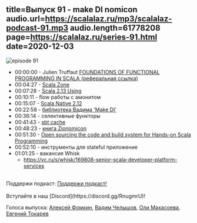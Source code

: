 title=Выпуск 91 - make DI nomicon
audio.url=https://scalalaz.ru/mp3/scalalaz-podcast-91.mp3
audio.length=61778208
page=https://scalalaz.ru/series-91.html
date=2020-12-03
----
![episode 91](https://scalalaz.ru/img/episode91.png)

* 00:00:00 - Julien Truffaut [FOUNDATIONS OF FUNCTIONAL PROGRAMMING IN SCALA (реферальная ссылка)](https://www.fp-tower.com/courses/foundations?ref=050a8c)
* 00:04:27 - [Scala Zone](https://scala.zone)
* 00:07:28 - [Scala 2.13 Using](https://www.scala-lang.org/api/current/scala/util/Using$.html)
* 00:10:11 - flow работы с амонитом
* 00:15:07 - [Scala Native 2.12](https://github.com/scala-native/scala-native/pull/1877)
* 00:22:58 - [библиотека Вадима 'Make DI'](https://github.com/dos65/make)
* 00:36:14 - селективные функторы
* 00:41:43 - [sbt cache](https://eed3si9n.com/remote-caching-sbt-builds-with-bintray)
* 00:48:23 - [книга Zionomicon](https://www.zionomicon.com/)
* 00:51:30 - [Open sourcing the code and build system for Hands-on Scala Programming](https://github.com/handsonscala/build)
* 00:52:10 - инструменты для stateful приложение 
* 01:01:25 - вакансия Whisk
  - https://vc.ru/s/whisk/169808-senior-scala-developer-platform-services


<br/>
Поддержи подкаст:
<a href="https://www.patreon.com/bePatron?u=8074802" data-patreon-widget-type="become-patron-button">Поддержи подкаст!</a><script async src="https://c6.patreon.com/becomePatronButton.bundle.js"></script>
<br/>

<br/>
Вступайте в наш [Discord](https://discord.gg/RnugmrU)!
<br/>

Голоса выпуска:
[Алексей Фомкин](https://github.com/fomkin),
[Вадим Челышов](https://github.com/dos65),
[Оли Махасоева](https://twitter.com/oli_kitty),
[Евгений Токарев](https://twitter.com/strobegen)

